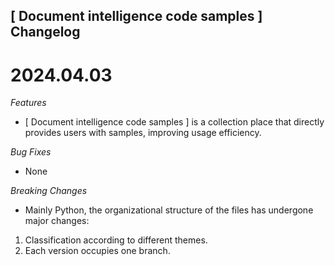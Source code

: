 ## [ Document intelligence code samples ] Changelog

<a name="x.y.z"></a>
# 2024.04.03

*Features*
* [ Document intelligence code samples ] is a collection place that directly provides users with samples, improving usage efficiency.

*Bug Fixes*
* None

*Breaking Changes*
* Mainly Python, the organizational structure of the files has undergone major changes:
1. Classification according to different themes.
2. Each version occupies one branch.
